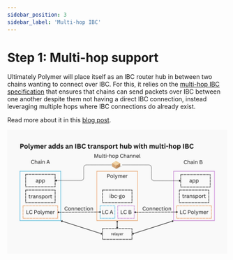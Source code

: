 ```yaml
---
sidebar_position: 3
sidebar_label: 'Multi-hop IBC'
---
```


# Step 1: Multi-hop support

Ultimately Polymer will place itself as an IBC router hub in between two chains wanting to connect over IBC. For this, it relies on the [multi-hop IBC specification](https://github.com/cosmos/ibc/pull/882) that ensures that chains can send packets over IBC between one another despite them not having a direct IBC connection, instead leveraging multiple hops where IBC connections do already exist.

Read more about it in this [blog post](https://polymerlabs.medium.com/the-multi-hop-ibc-upgrade-will-take-ibc-to-ethereum-and-beyond-b4bee43523e).

![Multi-hop](../../../static/img/poly-arch/16.jpg)
